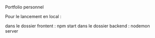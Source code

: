Portfolio personnel

Pour le lancement en local :

dans le dossier frontent : npm start
dans le dossier backend : nodemon server
